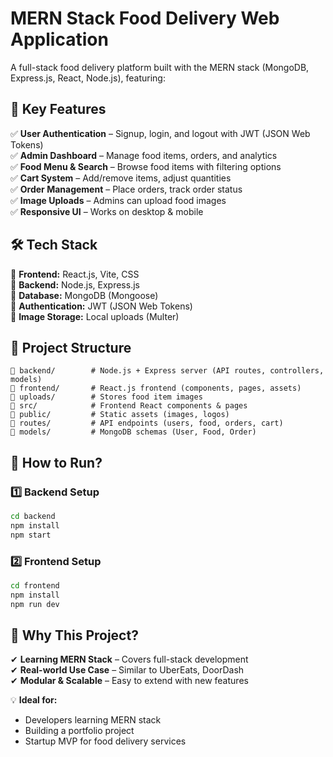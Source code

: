 # MERN Stack Food Delivery Web Application

A full-stack food delivery platform built with the MERN stack (MongoDB, Express.js, React, Node.js), featuring:

## 📌 Key Features
✅ **User Authentication** – Signup, login, and logout with JWT (JSON Web Tokens)  
✅ **Admin Dashboard** – Manage food items, orders, and analytics  
✅ **Food Menu & Search** – Browse food items with filtering options  
✅ **Cart System** – Add/remove items, adjust quantities  
✅ **Order Management** – Place orders, track order status  
✅ **Image Uploads** – Admins can upload food images  
✅ **Responsive UI** – Works on desktop & mobile  

## 🛠 Tech Stack
🔹 **Frontend:** React.js, Vite, CSS  
🔹 **Backend:** Node.js, Express.js  
🔹 **Database:** MongoDB (Mongoose)  
🔹 **Authentication:** JWT (JSON Web Tokens)  
🔹 **Image Storage:** Local uploads (Multer)  

## 📂 Project Structure
```
📁 backend/        # Node.js + Express server (API routes, controllers, models)  
📁 frontend/       # React.js frontend (components, pages, assets)  
📁 uploads/        # Stores food item images  
📁 src/            # Frontend React components & pages  
📁 public/         # Static assets (images, logos)  
📁 routes/         # API endpoints (users, food, orders, cart)  
📁 models/         # MongoDB schemas (User, Food, Order)  
```

## 🚀 How to Run?

### 1️⃣ Backend Setup
```bash
cd backend
npm install
npm start
```

### 2️⃣ Frontend Setup
```bash
cd frontend
npm install
npm run dev
```

## 🎯 Why This Project?
✔ **Learning MERN Stack** – Covers full-stack development  
✔ **Real-world Use Case** – Similar to UberEats, DoorDash  
✔ **Modular & Scalable** – Easy to extend with new features  

💡 **Ideal for:**
- Developers learning MERN stack  
- Building a portfolio project  
- Startup MVP for food delivery services  
